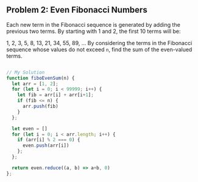 ## Problem 2: Even Fibonacci Numbers

Each new term in the Fibonacci sequence is generated by adding the previous two terms. By starting with 1 and 2, the first 10 terms will be:

1, 2, 3, 5, 8, 13, 21, 34, 55, 89, ...
By considering the terms in the Fibonacci sequence whose values do not exceed `n`, find the sum of the even-valued terms.
```JavaScript

// My Solution
function fiboEvenSum(n) {
  let arr = [1, 2];
  for (let i = 0; i < 99999; i++) {
    let fib = arr[i] + arr[i+1];
    if (fib <= n) {
      arr.push(fib)
    }
  };

  let even = []
  for (let i = 0; i < arr.length; i++) {
    if (arr[i] % 2 === 0) {
      even.push(arr[i])
    };
  };

  return even.reduce((a, b) => a+b, 0)
};
```
